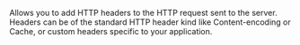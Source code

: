 ﻿Allows you to add HTTP headers to the HTTP request sent to the server. Headers can be of the standard HTTP header kind like Content-encoding or Cache, or custom headers specific to your application.